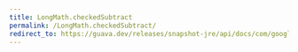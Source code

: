 ```yaml
---
title: LongMath.checkedSubtract
permalink: /LongMath.checkedSubtract/
redirect_to: https://guava.dev/releases/snapshot-jre/api/docs/com/google/common/math/LongMath.html#checkedSubtract-long-long-
---
```

